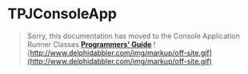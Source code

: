 <a href='Hidden comment: 
$Rev$
$Date$
'></a>

# TPJConsoleApp #

> Sorry, this documentation has moved to the Console Application Runner Classes **[Programmers' Guide](http://wiki.delphidabbler.com/index.php/Docs/TPJConsoleApp)** ![http://www.delphidabbler.com/img/markup/off-site.gif](http://www.delphidabbler.com/img/markup/off-site.gif)
